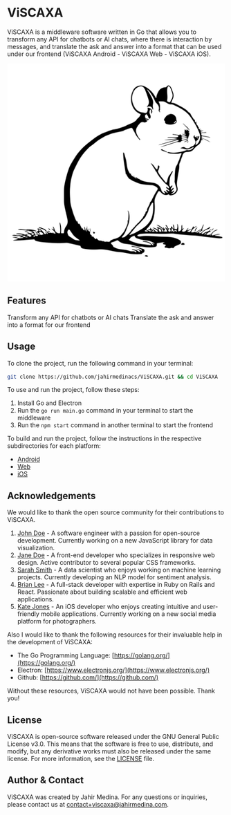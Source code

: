 # ViSCAXA

ViSCAXA is a middleware software written in Go that allows you to transform any API for chatbots or AI chats, where there is interaction by messages, and translate the ask and answer into a format that can be used under our frontend (ViSCAXA Android - ViSCAXA Web - ViSCAXA iOS).

<p align="center">
  <img src="ViZCAXA.png" alt="ViSCAXA mascot / logo">
</p>


## Features

Transform any API for chatbots or AI chats
Translate the ask and answer into a format for our frontend

## Usage

To clone the project, run the following command in your terminal:

```bash
git clone https://github.com/jahirmedinacs/ViSCAXA.git && cd ViSCAXA
```

To use and run the project, follow these steps:

1. Install Go and Electron
2. Run the `go run main.go` command in your terminal to start the middleware
3. Run the `npm start` command in another terminal to start the frontend


To build and run the project, follow the instructions in the respective subdirectories for each platform:
- [Android](https://github.com/jahirmedinacs/viscaxa/tree/main/viscaxa-android)
- [Web](https://github.com/jahirmedinacs/viscaxa/tree/main/viscaxa-web)
- [iOS](https://github.com/jahirmedinacs/viscaxa/tree/main/viscaxa-ios)

## Acknowledgements
We would like to thank the open source community for their contributions to ViSCAXA.

1. [John Doe](https://github.com/johndoe) - A software engineer with a passion for open-source development. Currently working on a new JavaScript library for data visualization.
2. [Jane Doe](https://github.com/janedoe) - A front-end developer who specializes in responsive web design. Active contributor to several popular CSS frameworks.
3. [Sarah Smith](https://github.com/sarahsmith) - A data scientist who enjoys working on machine learning projects. Currently developing an NLP model for sentiment analysis.
4. [Brian Lee](https://github.com/brianlee) - A full-stack developer with expertise in Ruby on Rails and React. Passionate about building scalable and efficient web applications.
5. [Kate Jones](https://github.com/katejones) - An iOS developer who enjoys creating intuitive and user-friendly mobile applications. Currently working on a new social media platform for photographers.


Also I would like to thank the following resources for their invaluable help in the development of ViSCAXA:

- The Go Programming Language: [https://golang.org/](https://golang.org/)
- Electron: [https://www.electronjs.org/](https://www.electronjs.org/)
- Github: [https://github.com/](https://github.com/)

Without these resources, ViSCAXA would not have been possible. Thank you!

## License

ViSCAXA is open-source software released under the GNU General Public License v3.0. This means that the software is free to use, distribute, and modify, but any derivative works must also be released under the same license. For more information, see the [LICENSE](LICENSE) file.

## Author & Contact

ViSCAXA was created by Jahir Medina. For any questions or inquiries, please contact us at contact+viscaxa@jahirmedina.com.

